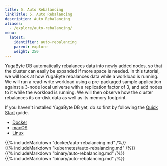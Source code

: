 ```yaml
---
title: 5. Auto Rebalancing
linkTitle: 5. Auto Rebalancing
description: Auto Rebalancing
aliases:
  - /explore/auto-rebalancing/
menu:
  latest:
    identifier: auto-rebalancing
    parent: explore
    weight: 250
---
```


YugaByte DB automatically rebalances data into newly added nodes, so that the cluster can easily be expanded if more space is needed. In this tutorial, we will look at how YugaByte rebalances data while a workload is running. We will run a read-write workload using a pre-packaged sample application against a 3-node local universe with a replication factor of 3, and add nodes to it while the workload is running. We will then observe how the cluster rebalances its on-disk data as well as its memory footprint.

If you haven't installed YugaByte DB yet, do so first by following the [Quick Start](../../quick-start/install/) guide.

<ul class="nav nav-tabs nav-tabs-yb">
  <li class="active">
    <a href="#docker">
      <i class="icon-docker"></i>
      Docker
    </a>
  </li>
  <li >
    <a href="#macos">
      <i class="fa fa-apple" aria-hidden="true"></i>
      macOS
    </a>
  </li>
  <li>
    <a href="#linux">
      <i class="fa fa-linux" aria-hidden="true"></i>
      Linux
    </a>
  </li>
</ul>

<div class="tab-content">
  <div id="docker" class="tab-pane fade in active">
    {{% includeMarkdown "docker/auto-rebalancing.md" /%}}
  </div>
  <div id="kubernetes" class="tab-pane fade">
    {{% includeMarkdown "kubernetes/auto-rebalancing.md" /%}}
  </div>
  <div id="macos" class="tab-pane fade">
    {{% includeMarkdown "binary/auto-rebalancing.md" /%}}
  </div>
  <div id="linux" class="tab-pane fade">
    {{% includeMarkdown "binary/auto-rebalancing.md" /%}}
  </div> 
</div>
